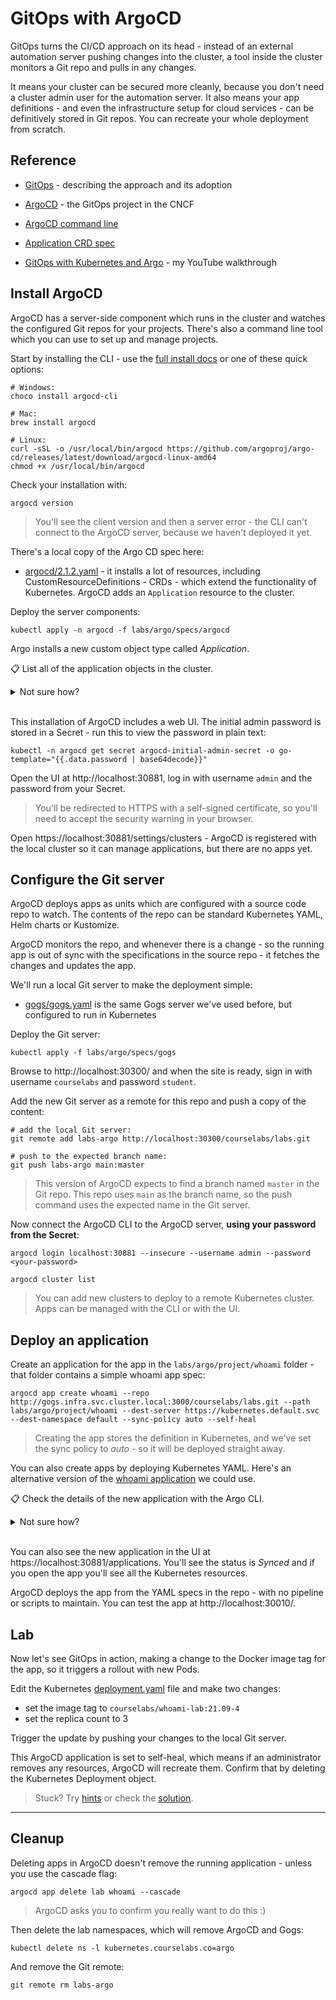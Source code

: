 # GitOps with ArgoCD

GitOps turns the CI/CD approach on its head - instead of an external automation server pushing changes into the cluster, a tool inside the cluster monitors a Git repo and pulls in any changes.

It means your cluster can be secured more cleanly, because you don't need a cluster admin user for the automation server. It also means your app definitions - and even the infrastructure setup for cloud services - can be definitively stored in Git repos. You can recreate your whole deployment from scratch.

## Reference

- [GitOps](https://www.gitops.tech) - describing the approach and its adoption

- [ArgoCD](https://argo-cd.readthedocs.io/en/stable/) - the GitOps project in the CNCF

- [ArgoCD command line](https://argoproj.github.io/argo-cd/user-guide/commands/argocd/)

- [Application CRD spec](https://argoproj.github.io/argo-cd/operator-manual/application.yaml)

- [GitOps with Kubernetes and Argo](https://eltons.show/episodes/ecs-c3/) - my YouTube walkthrough

## Install ArgoCD

ArgoCD has a server-side component which runs in the cluster and watches the configured Git repos for your projects. There's also a command line tool which you can use to set up and manage projects.

Start by installing the CLI - use the [full install docs](https://argo-cd.readthedocs.io/en/stable/cli_installation/) or one of these quick options:

```
# Windows:
choco install argocd-cli

# Mac:
brew install argocd

# Linux:
curl -sSL -o /usr/local/bin/argocd https://github.com/argoproj/argo-cd/releases/latest/download/argocd-linux-amd64
chmod +x /usr/local/bin/argocd
```

Check your installation with:

```
argocd version
```

> You'll see the client version and then a server error - the CLI can't connect to the ArgoCD server, because we haven't deployed it yet.

There's a local copy of the Argo CD spec here:

- [argocd/2.1.2.yaml](./specs/argocd/2.1.2.yaml) - it installs a lot of resources, including CustomResourceDefinitions - CRDs - which extend the functionality of Kubernetes. ArgoCD adds an `Application` resource to the cluster.

Deploy the server components:

```
kubectl apply -n argocd -f labs/argo/specs/argocd
```

Argo installs a new custom object type called _Application_.

📋 List all of the application objects in the cluster.

<details>
  <summary>Not sure how?</summary>

Custom objects can be used in Kubectl like ordinary objects:

```
kubectl get applications
```

</details><br/>

This installation of ArgoCD includes a web UI. The initial admin password is stored in a Secret - run this to view the password in plain text:

```
kubectl -n argocd get secret argocd-initial-admin-secret -o go-template="{{.data.password | base64decode}}"
```

Open the UI at http://localhost:30881, log in with username `admin` and the password from your Secret.

> You'll be redirected to HTTPS with a self-signed certificate, so you'll need to accept the security warning in your browser.

Open https://localhost:30881/settings/clusters - ArgoCD is registered with the local cluster so it can manage applications, but there are no apps yet.

## Configure the Git server

ArgoCD deploys apps as units which are configured with a source code repo to watch. The contents of the repo can be standard Kubernetes YAML, Helm charts or Kustomize. 

ArgoCD monitors the repo, and whenever there is a change - so the running app is out of sync with the specifications in the source repo - it fetches the changes and updates the app.

We'll run a local Git server to make the deployment simple:

- [gogs/gogs.yaml](./specs/gogs/gogs.yaml) is the same Gogs server we've used before, but configured to run in Kubernetes 

Deploy the Git server:

```
kubectl apply -f labs/argo/specs/gogs
```

Browse to http://localhost:30300/ and when the site is ready, sign in with username `courselabs` and password `student`.

Add the new Git server as a remote for this repo and push a copy of the content:

```
# add the local Git server:
git remote add labs-argo http://localhost:30300/courselabs/labs.git

# push to the expected branch name:
git push labs-argo main:master
```

> This version of ArgoCD expects to find a branch named `master` in the Git repo. This repo uses `main` as the branch name, so the push command uses the expected name in the Git server.

Now connect the ArgoCD CLI to the ArgoCD server, **using your password from the Secret**:

```
argocd login localhost:30881 --insecure --username admin --password <your-password>

argocd cluster list
```

> You can add new clusters to deploy to a remote Kubernetes cluster. Apps can be managed with the CLI or with the UI.

## Deploy an application

Create an application for the app in the `labs/argo/project/whoami` folder - that folder contains a simple whoami app spec:

```
argocd app create whoami --repo http://gogs.infra.svc.cluster.local:3000/courselabs/labs.git --path labs/argo/project/whoami --dest-server https://kubernetes.default.svc --dest-namespace default --sync-policy auto --self-heal
```

> Creating the app stores the definition in Kubernetes, and we've set the sync policy to _auto_ - so it will be deployed straight away.

You can also create apps by deploying Kubernetes YAML. Here's an alternative version of the [whoami application](./specs/apps/whoami.yaml) we could use.

📋 Check the details of the new application with the Argo CLI.

<details>
  <summary>Not sure how?</summary>

Applications are just Kubernetes objects - you can query them with Kubectl. But you get the key information in a readable format from the Argo CLI:

```
argocd app list

argocd app get whoami
```

</details><br/>


You can also see the new application in the UI at https://localhost:30881/applications. You'll see the status is _Synced_ and if you open the app you'll see all the Kubernetes resources.

ArgoCD deploys the app from the YAML specs in the repo - with no pipeline or scripts to maintain. You can test the app at http://localhost:30010/.


## Lab

Now let's see GitOps in action, making a change to the Docker image tag for the app, so it triggers a rollout with new Pods.

Edit the Kubernetes [deployment.yaml](./project/whoami/deployment.yaml) file and make two changes:

- set the image tag to `courselabs/whoami-lab:21.09-4`
- set the replica count to 3

Trigger the update by pushing your changes to the local Git server.

This ArgoCD application is set to self-heal, which means if an administrator removes any resources, ArgoCD will recreate them. Confirm that by deleting the Kubernetes Deployment object.


> Stuck? Try [hints](hints.md) or check the [solution](solution.md).

___

## Cleanup

Deleting apps in ArgoCD doesn't remove the running application - unless you use the cascade flag:

```
argocd app delete lab whoami --cascade
```

> ArgoCD asks you to confirm you really want to do this :)

Then delete the lab namespaces, which will remove ArgoCD and Gogs:

```
kubectl delete ns -l kubernetes.courselabs.co=argo
```

And remove the Git remote:

```
git remote rm labs-argo
```